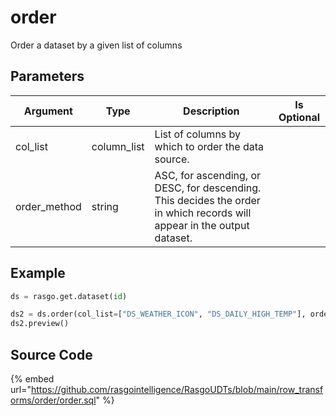 

# order

Order a dataset by a given list of columns

## Parameters

|   Argument   |    Type     |                                                       Description                                                       | Is Optional |
| ------------ | ----------- | ----------------------------------------------------------------------------------------------------------------------- | ----------- |
| col_list     | column_list | List of columns by which to order the data source.                                                                      |             |
| order_method | string      | ASC, for ascending, or DESC, for descending. This decides the order in which records will appear in the output dataset. |             |


## Example

```python
ds = rasgo.get.dataset(id)

ds2 = ds.order(col_list=["DS_WEATHER_ICON", "DS_DAILY_HIGH_TEMP"], order_method="ASC")
ds2.preview()

```

## Source Code

{% embed url="https://github.com/rasgointelligence/RasgoUDTs/blob/main/row_transforms/order/order.sql" %}

